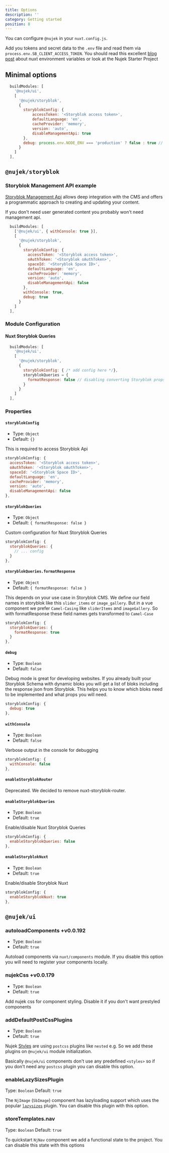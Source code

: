 ```yaml
---
title: Options
description: ''
category: Getting started
position: 8
---
```


You can configure `@nujek` in your `nuxt.config.js`. 

<alert>
Add you tokens and secret data to the <code>.env</code> file and read them via <code>process.env.SB_CLIENT_ACCESS_TOKEN</code>. You should read this excellent <a href="https://nuxtjs.org/blog/moving-from-nuxtjs-dotenv-to-runtime-config" target="_blank">blog post</a> about nuxt environment variables or look at the  <nuxt-link to="/examples/starter-project">Nujek Starter Project</nuxt-link>
</alert>


## Minimal options

```js
  buildModules: [
    '@nujek/ui',
    [
      '@nujek/storyblok',
      { 
        storyblokConfig: {
            accessToken: '<Storyblok access token>',
            defaultLanguage: 'en',
            cacheProvider: 'memory',
            version: 'auto',
            disableManagementApi: true
        }, 
        debug: process.env.NODE_ENV === 'production' ? false : true // Enabling debug mode in development is recommended!
      }
    ]
  ],
```


## `@nujek/storyblok`

### Storyblok Management API example

[Storyblok Management Api](https://www.storyblok.com/docs/api/management) allows deep integration with the CMS and offers a programmatic approach to creating and updating your content.


<alert>
If you don't need user generated content you probably won't need management api.  
</alert>

```js
  buildModules: [
    ['@nujek/ui', { withConsole: true }],
    [
      '@nujek/storyblok',
      { 
        storyblokConfig: {
          accessToken: '<Storyblok access token>',
          oAuthToken: '<Storyblok oAuthToken>',
          spaceId: '<Storyblok Space ID>',
          defaultLanguage: 'en',
          cacheProvider: 'memory',
          version: 'auto',
          disableManagementApi: false
        }, 
        withConsole: true, 
        debug: true 
      }
    ]
  ],
```

### Module Configuration

#### Nuxt Storyblok Queries

```js
  buildModules: [
    '@nujek/ui',
    [
      '@nujek/storyblok',
      { 
        storyblokConfig: { /* add config here */}, 
        storyblokQueries = {
          formatResponse: false // disabling converting Storyblok props to camelCase
        }
      }
    ]
  ],
```


### Properties

#### `storyblokConfig`

* Type: `Object`
* Default: `{}`

This is required to access Storyblok Api

```js
storyblokConfig: {
  accessToken: '<Storyblok access token>',
  oAuthToken: '<Storyblok oAuthToken>',
  spaceId: '<Storyblok Space ID>',
  defaultLanguage: 'en',
  cacheProvider: 'memory',
  version: 'auto',
  disableManagementApi: false
}, 
```


#### `storyblokQueries`

* Type: `Object`
* Default: `{ formatResponse: false }`

Custom configuration for <nuxt-link to="/nujek-storyblok/packages#nujeknuxt-storyblok-queries">Nuxt Storyblok Queries</nuxt-link>

```js
storyblokConfig: {
  storyblokQueries: {
    // ... config
  }
}, 
```


#### `storyblokQueries.formatResponse`

* Type: `Object`
* Default: `{ formatResponse: false }`

This depends on your use case in Storyblok CMS. We define our field names in storyblok like this `slider_items` 
or `image_gallery`. But in a vue component we prefer `Camel-Casing` like `sliderItems` and `imageGallery`.
So with formatResponse these field names gets transformed to `Camel-Case`

```js
storyblokConfig: {
  storyblokQueries: {
    formatResponse: true
  }
}, 
```


#### `debug`

* Type: `Boolean`
* Default: `false`

Debug mode is great for developing websites. If you already built your Storyblok Schema with dynamic bloks you will get a list of bloks including the response json from Storyblok. This helps you to know which bloks need to be implemented and what props you will need.

```js
storyblokConfig: {
  debug: true
}, 
```

#### `withConsole`

* Type: `Boolean`
* Default: `false`

Verbose output in the console for debugging

```js
storyblokConfig: {
  withConsole: false
}, 
```

#### `enableStoryblokRouter`

<alert type="warning">
Deprecated. We decided to remove nuxt-storyblok-router.
</alert>

#### `enableStoryblokQueries`

* Type: `Boolean`
* Default: `true`

Enable/disable <nuxt-link to="/nujek-storyblok/packages#nujeknuxt-storyblok-queries">Nuxt Storyblok Queries</nuxt-link>

```js
storyblokConfig: {
  enableStoryblokQueries: false
}, 
```


#### `enableStoryblokNuxt`

* Type: `Boolean`
* Default: `true`

Enable/disable <nuxt-link to="/nujek-storyblok/packages#storyblok-nuxt">Storyblok Nuxt</nuxt-link>

```js
storyblokConfig: {
  enableStoryblokNuxt: true
}, 
```

## `@nujek/ui`

### autoloadComponents <badge>+v0.0.192</badge>

* Type: `Boolean`
* Default: `true`

Autoload components via `nuxt/components` module. If you disable
this option you will need to register your components locally.

### nujekCss <badge>+v0.0.179</badge>

* Type: `Boolean`
* Default: `true`

Add nujek css for component styling. Disable it if you don't want prestyled components

### addDefaultPostCssPlugins

* Type: `Boolean`
* Default: `true`

Nujek [Styles](getting-started/quick-start#styles) are using `postcss` plugins like `nested` e.g. So we add these plugins on `@nujek/ui` module initialization.

Basically `@nujek/ui` components don't use any predefined `<styles>` so if you don't need any `postcss` plugin you can disable this option.

### enableLazySizesPlugin

Type: `Boolean`
Default: `true`

The `NjImage` (`SbImage`) component has lazyloading support which uses the popular [`lazysizes`](https://github.com/aFarkas/lazysizes) plugin. You can disable this plugin with this option.

### storeTemplates.nav

Type: `Boolean`
Default: `true`

To quickstart `NjNav` component we add a functional state to the project. You can disable this state with this options